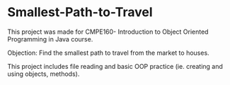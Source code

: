 # Smallest-Path-to-Travel
This project was made for CMPE160- Introduction to Object Oriented Programming in Java course.

Objection: Find the smallest path to travel from the market to houses.

This project includes file reading and basic OOP practice (ie. creating and using objects, methods).
